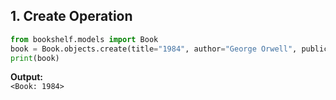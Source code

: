 ## 1. Create Operation

```python
from bookshelf.models import Book
book = Book.objects.create(title="1984", author="George Orwell", publication_year=1949)
print(book)
```

**Output:**  
`<Book: 1984>`
